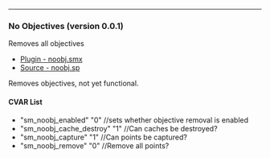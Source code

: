 ---
### No Objectives (version 0.0.1)
Removes all objectives

 * [Plugin - noobj.smx](plugins/noobj.smx?raw=true)
 * [Source - noobj.sp](scripting/noobj.sp)

Removes objectives, not yet functional.

#### CVAR List
 * "sm_noobj_enabled" "0" //sets whether objective removal is enabled
 * "sm_noobj_cache_destroy" "1" //Can caches be destroyed?
 * "sm_noobj_capture" "1" //Can points be captured?
 * "sm_noobj_remove" "0" //Remove all points?

